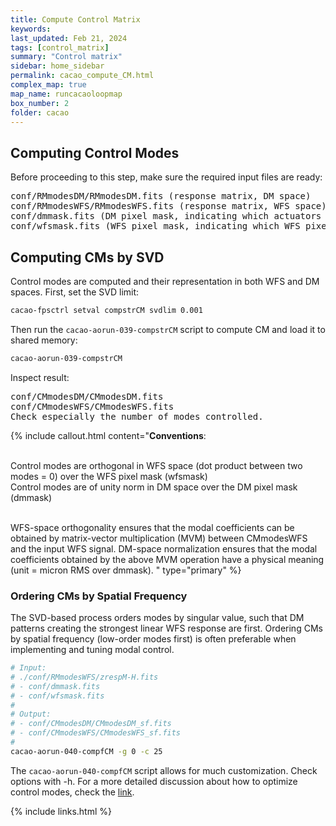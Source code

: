 ```yaml
---
title: Compute Control Matrix
keywords:
last_updated: Feb 21, 2024
tags: [control_matrix]
summary: "Control matrix"
sidebar: home_sidebar
permalink: cacao_compute_CM.html
complex_map: true
map_name: runcacaoloopmap
box_number: 2
folder: cacao
---
```





## Computing Control Modes

Before proceeding to this step, make sure the required input files are ready:

<pre>
conf/RMmodesDM/RMmodesDM.fits (response matrix, DM space)
conf/RMmodesWFS/RMmodesWFS.fits (response matrix, WFS space)
conf/dmmask.fits (DM pixel mask, indicating which actuators are linearly coupled to WFS)
conf/wfsmask.fits (WFS pixel mask, indicating which WFS pixels are linearly coupled to DM)
</pre>


## Computing CMs by SVD
Control modes are computed and their representation in both WFS and DM spaces. First, set the SVD limit:

```bash
cacao-fpsctrl setval compstrCM svdlim 0.001
```

Then run the `cacao-aorun-039-compstrCM` script to compute CM and load it to shared memory:

```bash
cacao-aorun-039-compstrCM
```

Inspect result:

<pre>
conf/CMmodesDM/CMmodesDM.fits
conf/CMmodesWFS/CMmodesWFS.fits
Check especially the number of modes controlled.
</pre>





{% include callout.html content="**Conventions**:
<br/><br/>

Control modes are orthogonal in WFS space (dot product between two modes = 0) over the WFS pixel mask (wfsmask)
<br/>
Control modes are of unity norm in DM space over the DM pixel mask (dmmask)
<br/><br/>

WFS-space orthogonality ensures that the modal coefficients can be obtained by matrix-vector multiplication (MVM) between CMmodesWFS and the input WFS signal.
DM-space normalization ensures that the modal coefficients obtained by the above MVM operation have a physical meaning (unit = micron RMS over dmmask).
"
type="primary" %}





### Ordering CMs by Spatial Frequency
The SVD-based process orders modes by singular value, such that DM patterns creating the strongest linear WFS response are first.
Ordering CMs by spatial frequency (low-order modes first) is often preferable when implementing and tuning modal control.

```bash
# Input:
# ./conf/RMmodesWFS/zrespM-H.fits
# - conf/dmmask.fits
# - conf/wfsmask.fits
#
# Output:
# - conf/CMmodesDM/CMmodesDM_sf.fits
# - conf/CMmodesWFS/CMmodesWFS_sf.fits
#
cacao-aorun-040-compfCM -g 0 -c 25
```

The `cacao-aorun-040-compfCM` script allows for much customization. Check options with -h. For a more detailed discussion about how to optimize control modes, check the ​[link]().




{% include links.html %}
